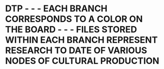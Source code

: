 # DTP - - - EACH BRANCH CORRESPONDS TO A COLOR ON THE BOARD - - - FILES STORED WITHIN EACH BRANCH REPRESENT RESEARCH TO DATE OF VARIOUS NODES OF CULTURAL PRODUCTION
